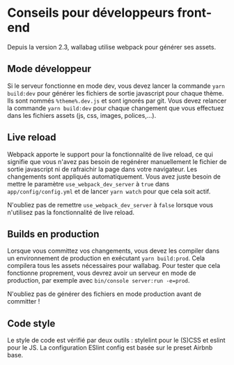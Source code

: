 # Conseils pour développeurs front-end

Depuis la version 2.3, wallabag utilise webpack pour générer ses assets.

## Mode développeur

Si le serveur fonctionne en mode dev, vous devez lancer la commande
`yarn build:dev` pour générer les fichiers de sortie javascript pour
chaque thème. Ils sont nommés `%theme%.dev.js` et sont ignorés par git.
Vous devez relancer la commande `yarn build:dev` pour chaque
changement que vous effectuez dans les fichiers assets (js, css, images,
polices,...).

## Live reload

Webpack apporte le support pour la fonctionnalité de live reload, ce qui
signifie que vous n'avez pas besoin de regénérer manuellement le fichier
de sortie javascript ni de rafraichir la page dans votre navigateur. Les
changements sont appliqués automatiquement. Vous avez juste besoin de
mettre le paramètre `use_webpack_dev_server` à `true` dans
`app/config/config.yml` et de lancer `yarn watch` pour que cela soit
actif.

N'oubliez pas de remettre `use_webpack_dev_server` à `false` lorsque
vous n'utilisez pas la fonctionnalité de live reload.

## Builds en production

Lorsque vous committez vos changements, vous devez les compiler dans un
environnement de production en exécutant `yarn build:prod`. Cela
compilera tous les assets nécessaires pour wallabag. Pour tester que
cela fonctionne proprement, vous devrez avoir un serveur en mode de
production, par exemple avec `bin/console server:run -e=prod`.

N'oubliez pas de générer des fichiers en mode production avant de
committer !

## Code style

Le style de code est vérifié par deux outils : stylelint pour le (S)CSS
et eslint pour le JS. La configuration ESlint config est basée sur le
preset Airbnb base.
